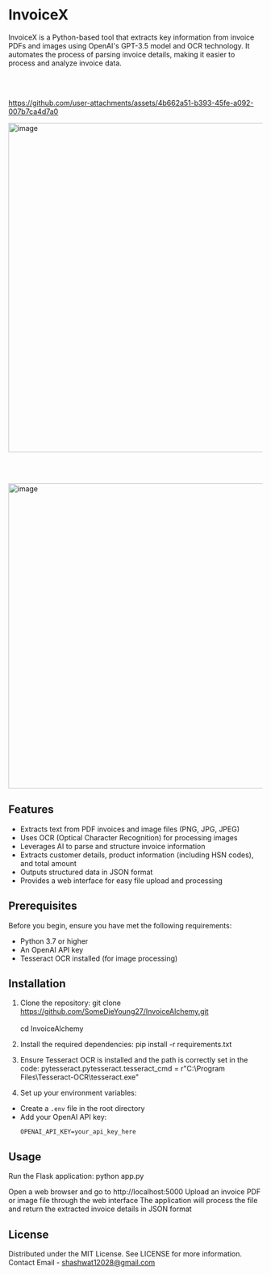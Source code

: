 # InvoiceX

InvoiceX is a Python-based tool that extracts key information from invoice PDFs and images using OpenAI's GPT-3.5 model and OCR technology. It automates the process of parsing invoice details, making it easier to process and analyze invoice data.

<br><br>



https://github.com/user-attachments/assets/4b662a51-b393-45fe-a092-007b7ca4d7a0



<img width="652" alt="image" src="https://github.com/user-attachments/assets/3ea6bd10-00ca-4d23-a5e1-640aa71d3fea">

<br><br>

<img width="604" alt="image" src="https://github.com/user-attachments/assets/e2141aaa-3f33-4c7c-9635-d78c7664218a">

## Features

* Extracts text from PDF invoices and image files (PNG, JPG, JPEG)
* Uses OCR (Optical Character Recognition) for processing images
* Leverages AI to parse and structure invoice information
* Extracts customer details, product information (including HSN codes), and total amount
* Outputs structured data in JSON format
* Provides a web interface for easy file upload and processing

## Prerequisites

Before you begin, ensure you have met the following requirements:
- Python 3.7 or higher
- An OpenAI API key
- Tesseract OCR installed (for image processing)

## Installation

1. Clone the repository:
git clone https://github.com/SomeDieYoung27/InvoiceAlchemy.git
<br><br>
cd InvoiceAlchemy
3. Install the required dependencies:
pip install -r requirements.txt
4. Ensure Tesseract OCR is installed and the path is correctly set in the code:
pytesseract.pytesseract.tesseract_cmd = r"C:\Program Files\Tesseract-OCR\tesseract.exe"

5. Set up your environment variables:
* Create a `.env` file in the root directory
* Add your OpenAI API key:
  ```
  OPENAI_API_KEY=your_api_key_here

## Usage

Run the Flask application:
python app.py

Open a web browser and go to http://localhost:5000
Upload an invoice PDF or image file through the web interface
The application will process the file and return the extracted invoice details in JSON format


## License
Distributed under the MIT License. See LICENSE for more information.
Contact
Email - shashwat12028@gmail.com
